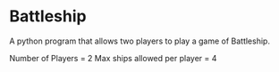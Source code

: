 # Battleship
A python program that allows two players to play a game of Battleship.

Number of Players = 2
Max ships allowed per player = 4

